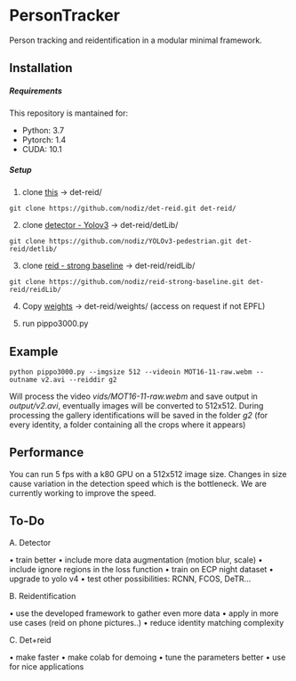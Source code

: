 # PersonTracker

Person tracking and reidentification in a modular minimal framework.

## Installation

##### Requirements

This repository is mantained for:
* Python: 3.7
* Pytorch: 1.4
* CUDA: 10.1

##### Setup 

1. clone [this](https://github.com/nodiz/det-reid) -> det-reid/

`git clone https://github.com/nodiz/det-reid.git det-reid/`

2. clone [detector - Yolov3](https://github.com/nodiz/YOLOv3-pedestrian) -> det-reid/detLib/

`git clone https://github.com/nodiz/YOLOv3-pedestrian.git det-reid/detlib/`

3. clone [reid - strong baseline](https://github.com/nodiz/reid-strong-baseline) -> det-reid/reidLib/

`git clone https://github.com/nodiz/reid-strong-baseline.git det-reid/reidLib/`

4. Copy [weights](https://drive.google.com/open?id=1NRmCg1s0nfCe3LW5Lb5t7gS9jdEryb_P)  -> det-reid/weights/ (access on request if not EPFL)

5. run pippo3000.py

## Example

```
python pippo3000.py --imgsize 512 --videoin MOT16-11-raw.webm --outname v2.avi --reiddir g2
```

Will process the video *vids/MOT16-11-raw.webm* and save output in *output/v2.avi*, eventually images will be converted to 512x512. 
During processing the gallery identifications will be saved in the folder *g2* (for every identity, a folder containing all the crops where it appears)

## Performance

You can run 5 fps with a k80 GPU on a 512x512 image size. Changes in size cause variation in the detection speed which is the bottleneck.
We are currently working to improve the speed.

## To-Do

A. Detector

• train better
• include more data augmentation (motion blur, scale)
• include ignore regions in the loss function
• train on ECP night dataset
• upgrade to yolo v4
• test other possibilities: RCNN, FCOS, DeTR...

B. Reidentification

• use the developed framework to gather even more data
• apply in more use cases (reid on phone pictures..)
• reduce identity matching complexity

C. Det+reid

• make faster
• make colab for demoing
• tune the parameters better
• use for nice applications

